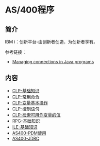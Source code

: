 # AS/400程序

## 简介

IBM i：创新平台-由创新者创造，为创新者享有。

参考链接：
- [Managing connections in Java programs](https://www.ibm.com/docs/en/i/7.5?topic=programming-managing-connections-in-java-programs#mngcon)

## 内容
- [CLP-基础知识](https://gitbook.big1000.com/05-IBM_Operating_System/03-AS400%E7%A8%8B%E5%BA%8F/01-CLP-%E5%9F%BA%E7%A1%80%E7%9F%A5%E8%AF%86.html)
- [CLP-常用命令](https://gitbook.big1000.com/05-IBM_Operating_System/03-AS400%E7%A8%8B%E5%BA%8F/02-CLP-%E5%B8%B8%E7%94%A8%E5%91%BD%E4%BB%A4.html)
- [CLP-变量基本操作](https://gitbook.big1000.com/05-IBM_Operating_System/03-AS400%E7%A8%8B%E5%BA%8F/03-CLP-%E5%8F%98%E9%87%8F%E5%9F%BA%E6%9C%AC%E6%93%8D%E4%BD%9C.html)
- [CLP-控制语句](https://gitbook.big1000.com/05-IBM_Operating_System/03-AS400%E7%A8%8B%E5%BA%8F/04-CLP-%E6%8E%A7%E5%88%B6%E8%AF%AD%E5%8F%A5.html)
- [CLP-检索可用作变量的值](https://gitbook.big1000.com/05-IBM_Operating_System/03-AS400%E7%A8%8B%E5%BA%8F/05-CLP-%E6%A3%80%E7%B4%A2%E5%8F%AF%E7%94%A8%E4%BD%9C%E5%8F%98%E9%87%8F%E7%9A%84%E5%80%BC.html)
- [RPG-基础知识](https://gitbook.big1000.com/05-IBM_Operating_System/03-AS400%E7%A8%8B%E5%BA%8F/20-RPG-%E5%9F%BA%E7%A1%80%E7%9F%A5%E8%AF%86.html)
- [ILE-基础知识](https://gitbook.big1000.com/05-IBM_Operating_System/03-AS400%E7%A8%8B%E5%BA%8F/30-ILE-%E5%9F%BA%E7%A1%80%E7%9F%A5%E8%AF%86.html)
- [AS400-PDM使用](https://gitbook.big1000.com/05-IBM_Operating_System/03-AS400%E7%A8%8B%E5%BA%8F/40-AS400-PDM%E4%BD%BF%E7%94%A8.html)
- [AS400-JDBC](https://gitbook.big1000.com/05-IBM_Operating_System/03-AS400%E7%A8%8B%E5%BA%8F/41-AS400-JDBC.html)